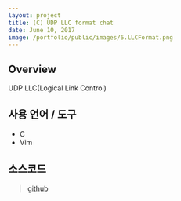 ```yaml
---
layout: project
title: (C) UDP LLC format chat
date: June 10, 2017
image: /portfolio/public/images/6.LLCFormat.png
---
```

## Overview
UDP LLC(Logical Link Control)



## 사용 언어 / 도구
* C
* Vim


## 소스코드
> [github](https://github.com/PBW99/HYU_3rd-1se/tree/master/DT/Proj3_LLC)